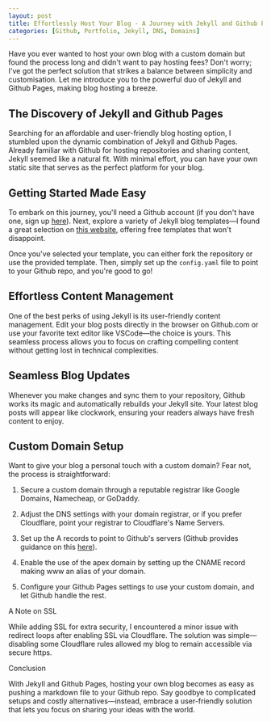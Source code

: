 ```yaml
---
layout: post
title: Effortlessly Host Your Blog - A Journey with Jekyll and Github Pages
categories: [Github, Portfolio, Jekyll, DNS, Domains]
---
```


Have you ever wanted to host your own blog with a custom domain but found the process long and didn't want to pay hosting fees? Don't worry; I've got the perfect solution that strikes a balance between simplicity and customisation. Let me introduce you to the powerful duo of Jekyll and Github Pages, making blog hosting a breeze.

## The Discovery of Jekyll and Github Pages

Searching for an affordable and user-friendly blog hosting option, I stumbled upon the dynamic combination of Jekyll and Github Pages. Already familiar with Github for hosting repositories and sharing content, Jekyll seemed like a natural fit. With minimal effort, you can have your own static site that serves as the perfect platform for your blog.

## Getting Started Made Easy

To embark on this journey, you'll need a Github account (if you don't have one, sign up [here](https://github.com/)). Next, explore a variety of Jekyll blog templates—I found a great selection on [this website](https://jekyllthemes.io/), offering free templates that won't disappoint.

Once you've selected your template, you can either fork the repository or use the provided template. Then, simply set up the `config.yaml` file to point to your Github repo, and you're good to go!

## Effortless Content Management

One of the best perks of using Jekyll is its user-friendly content management. Edit your blog posts directly in the browser on Github.com or use your favorite text editor like VSCode—the choice is yours. This seamless process allows you to focus on crafting compelling content without getting lost in technical complexities.

## Seamless Blog Updates

Whenever you make changes and sync them to your repository, Github works its magic and automatically rebuilds your Jekyll site. Your latest blog posts will appear like clockwork, ensuring your readers always have fresh content to enjoy.

## Custom Domain Setup

Want to give your blog a personal touch with a custom domain? Fear not, the process is straightforward:

1. Secure a custom domain through a reputable registrar like Google Domains, Namecheap, or GoDaddy.

2. Adjust the DNS settings with your domain registrar, or if you prefer Cloudflare, point your registrar to Cloudflare's Name Servers.

3. Set up the A records to point to Github's servers (Github provides guidance on this [here](https://docs.github.com/en/pages/configuring-a-custom-domain-for-your-github-pages-site/managing-a-custom-domain-for-your-github-pages-site)).

4. Enable the use of the apex domain by setting up the CNAME record making www an alias of your domain.

5. Configure your Github Pages settings to use your custom domain, and let Github handle the rest.

A Note on SSL

While adding SSL for extra security, I encountered a minor issue with redirect loops after enabling SSL via Cloudflare. The solution was simple—disabling some Cloudflare rules allowed my blog to remain accessible via secure https.

Conclusion

With Jekyll and Github Pages, hosting your own blog becomes as easy as pushing a markdown file to your Github repo. Say goodbye to complicated setups and costly alternatives—instead, embrace a user-friendly solution that lets you focus on sharing your ideas with the world. 